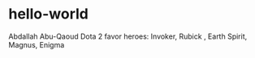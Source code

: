 # hello-world
Abdallah Abu-Qaoud
Dota 2 favor heroes:
Invoker, Rubick , Earth Spirit, Magnus, Enigma 
